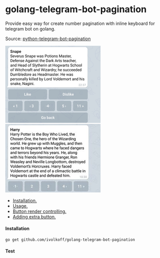 # golang-telegram-bot-pagination

Provide easy way for create number pagination with inline keyboard for telegram bot on golang.

Source: [python-telegram-bot-pagination](https://github.com/ksinn/python-telegram-bot-pagination)

![](https://github.com/ivolkoff/golang-telegram-bot-pagination/raw/main/examples/media/ex1.png)  ![](https://github.com/ivolkoff/golang-telegram-bot-pagination/raw/main/examples/media/f1.jpg)

* [Installation.](#installation)
* [Usage.](#usage)
* [Button render controlling.](#button-render-controlling)
* [Adding extra button.](#adding-extra-button)

#### Installation

    go get github.com/ivolkoff/golang-telegram-bot-pagination

#### Test

